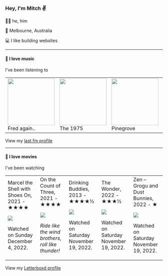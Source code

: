 <article><h3>Hey, I&#x27;m Mitch ✌️</h3><section><p>🙆‍♂️ he, him</p><p>📍 Melbourne, Australia</p><p>💻 I like building websites</p></section><hr/><section><h4>💽 I love music</h4><p>I&#x27;ve been listening to</p><table><tbody><td><img src="https://lastfm.freetls.fastly.net/i/u/174s/b53fb2972136d3b4807ade225392e246.png" height="150px" alt="" role="presentation"/><br/>Fred again..</td><td><img src="https://lastfm.freetls.fastly.net/i/u/174s/2666bdc9b7264b799f8a882e471cd62e.png" height="150px" alt="" role="presentation"/><br/>The 1975</td><td><img src="https://lastfm.freetls.fastly.net/i/u/174s/c6629582f276e80e1255fccfdafc734e.png" height="150px" alt="" role="presentation"/><br/>Pinegrove</td><td><img src="https://lastfm.freetls.fastly.net/i/u/174s/918055ba2eb81528f93a8924dbab88f8.png" height="150px" alt="" role="presentation"/><br/>Brian Eno</td><td><img src="https://lastfm.freetls.fastly.net/i/u/174s/8b3f7113ed1b430bae264a2ae2b65a10.png" height="150px" alt="" role="presentation"/><br/>Caitlin Rose</td></tbody></table><span>View my <a href="https://www.last.fm/user/mylsb">last.fm profile</a></span></section><hr/><section><h4>📼 I love movies</h4><p>I&#x27;ve been watching</p><table><tbody><td>Marcel the Shell with Shoes On, 2021 - ★★★★<br/><span> <p><img src="https://a.ltrbxd.com/resized/film-poster/7/8/1/3/2/6/781326-marcel-the-shell-with-shoes-on-0-600-0-900-crop.jpg?v=bc35f07a1c"/></p> <p>Watched on Sunday December 4, 2022.</p> </span></td><td>On the Count of Three, 2021 - ★★★★<br/><span> <p><img src="https://a.ltrbxd.com/resized/sm/upload/xe/7s/xp/sa/count-0-600-0-900-crop.jpg?v=c12d5e417c"/></p> <p><i>Ride like the wind brothers, roll like thunder!</i></p> </span></td><td>Drinking Buddies, 2013 - ★★★★½<br/><span> <p><img src="https://a.ltrbxd.com/resized/sm/upload/bb/e4/ko/lc/6OwVYT6zTvx8YVmkMYBVydNfHEV-0-600-0-900-crop.jpg?v=2c23c9384b"/></p> <p>Watched on Saturday November 19, 2022.</p> </span></td><td>The Wonder, 2022 - ★★★½<br/><span> <p><img src="https://a.ltrbxd.com/resized/film-poster/7/4/0/1/6/2/740162-the-wonder-0-600-0-900-crop.jpg?v=9a90cf46c4"/></p> <p>Watched on Saturday November 19, 2022.</p> </span></td><td>Zen – Grogu and Dust Bunnies, 2022 - ★<br/><span> <p><img src="https://a.ltrbxd.com/resized/film-poster/9/4/1/9/0/5/941905-zen-grogu-and-dust-bunnies-0-600-0-900-crop.jpg?v=c8625466e9"/></p> <p>Watched on Saturday November 19, 2022.</p> </span></td></tbody></table><span>View my <a href="https://letterboxd.com/myslab/">Letterboxd profile</a></span></section></article>